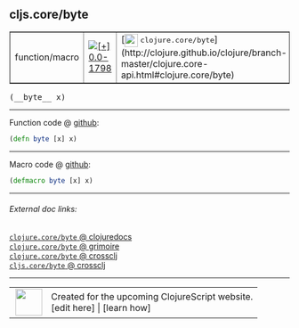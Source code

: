 ## cljs.core/byte



 <table border="1">
<tr>
<td>function/macro</td>
<td><a href="https://github.com/cljsinfo/cljs-api-docs/tree/0.0-1798"><img valign="middle" alt="[+] 0.0-1798" title="Added in 0.0-1798" src="https://img.shields.io/badge/+-0.0--1798-lightgrey.svg"></a> </td>
<td>
[<img height="24px" valign="middle" src="http://i.imgur.com/1GjPKvB.png"> <samp>clojure.core/byte</samp>](http://clojure.github.io/clojure/branch-master/clojure.core-api.html#clojure.core/byte)
</td>
</tr>
</table>


 <samp>
(__byte__ x)<br>
</samp>

---







Function code @ [github](https://github.com/clojure/clojurescript/blob/r1889/src/cljs/cljs/core.cljs#L1489):

```clj
(defn byte [x] x)
```

<!--
Repo - tag - source tree - lines:

 <pre>
clojurescript @ r1889
└── src
    └── cljs
        └── cljs
            └── <ins>[core.cljs:1489](https://github.com/clojure/clojurescript/blob/r1889/src/cljs/cljs/core.cljs#L1489)</ins>
</pre>

-->

---

Macro code @ [github](https://github.com/clojure/clojurescript/blob/r1889/src/clj/cljs/core.clj#L288):

```clj
(defmacro byte [x] x)
```

<!--
Repo - tag - source tree - lines:

 <pre>
clojurescript @ r1889
└── src
    └── clj
        └── cljs
            └── <ins>[core.clj:288](https://github.com/clojure/clojurescript/blob/r1889/src/clj/cljs/core.clj#L288)</ins>
</pre>
-->

---


###### External doc links:

[`clojure.core/byte` @ clojuredocs](http://clojuredocs.org/clojure.core/byte)<br>
[`clojure.core/byte` @ grimoire](http://conj.io/store/v1/org.clojure/clojure/1.7.0-beta3/clj/clojure.core/byte/)<br>
[`clojure.core/byte` @ crossclj](http://crossclj.info/fun/clojure.core/byte.html)<br>
[`cljs.core/byte` @ crossclj](http://crossclj.info/fun/cljs.core.cljs/byte.html)<br>

---

 <table>
<tr><td>
<img valign="middle" align="right" width="48px" src="http://i.imgur.com/Hi20huC.png">
</td><td>
Created for the upcoming ClojureScript website.<br>
[edit here] | [learn how]
</td></tr></table>

[edit here]:https://github.com/cljsinfo/cljs-api-docs/blob/master/cljsdoc/cljs.core/byte.cljsdoc
[learn how]:https://github.com/cljsinfo/cljs-api-docs/wiki/cljsdoc-files

<!--

This information was too distracting to show to readers, but I'll leave it
commented here since it is helpful to:

- pretty-print the data used to generate this document
- and show how to retrieve that data



The API data for this symbol:

```clj
{:ns "cljs.core",
 :name "byte",
 :signature ["[x]"],
 :history [["+" "0.0-1798"]],
 :type "function/macro",
 :full-name-encode "cljs.core/byte",
 :source {:code "(defn byte [x] x)",
          :title "Function code",
          :repo "clojurescript",
          :tag "r1889",
          :filename "src/cljs/cljs/core.cljs",
          :lines [1489]},
 :extra-sources [{:code "(defmacro byte [x] x)",
                  :title "Macro code",
                  :repo "clojurescript",
                  :tag "r1889",
                  :filename "src/clj/cljs/core.clj",
                  :lines [288]}],
 :full-name "cljs.core/byte",
 :clj-symbol "clojure.core/byte"}

```

Retrieve the API data for this symbol:

```clj
;; from Clojure REPL
(require '[clojure.edn :as edn])
(-> (slurp "https://raw.githubusercontent.com/cljsinfo/cljs-api-docs/catalog/cljs-api.edn")
    (edn/read-string)
    (get-in [:symbols "cljs.core/byte"]))
```

-->
